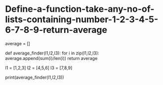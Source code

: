 # Define-a-function-take-any-no-of-lists-containing-number-1-2-3-4-5-6-7-8-9-return-average


average = []

def average_finder(l1,l2,l3):
    for i in zip(l1,l2,l3):
        average.append(sum(i)/len(i))
    return average


l1 = [1,2,3]
l2 = [4,5,6]
l3 = [7,8,9]

print(average_finder(l1,l2,l3))

